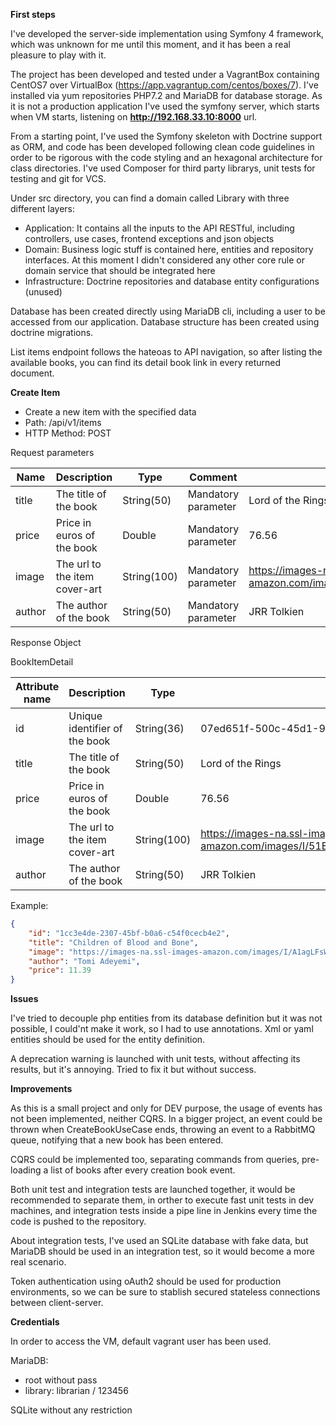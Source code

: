 **First steps**

I've developed the server-side implementation using Symfony 4 framework, which was unknown
for me until this moment, and it has been a real pleasure to play with it. 

The project has been developed and tested under a VagrantBox containing CentOS7 over VirtualBox (https://app.vagrantup.com/centos/boxes/7).
I've installed via yum repositories PHP7.2 and MariaDB for database storage. As it is not a production application
I've used the symfony server, which starts when VM starts, listening on **http://192.168.33.10:8000** url.

From a starting point, I've used the Symfony skeleton with Doctrine support as ORM, and code has 
been developed following clean code guidelines in order to be rigorous with the code styling and an hexagonal
architecture for class directories. I've used Composer for third party librarys, unit tests for testing and git for VCS.

Under src directory, you can find a domain called Library with three different layers:
- Application: It contains all the inputs to the API RESTful, including controllers, use cases, frontend exceptions and json objects
- Domain: Business logic stuff is contained here, entities and repository interfaces. At this moment I didn't considered
any other core rule or domain service that should be integrated here
- Infrastructure: Doctrine repositories and database entity configurations (unused)

Database has been created directly using MariaDB cli, including a user to be accessed from our application. Database structure has been
created using doctrine migrations.

List items endpoint follows the hateoas to API navigation, so after listing the available books, you can find its detail book link
in every returned document.

**Create Item**

- Create a new item with the specified data
- Path: /api/v1/items
- HTTP Method: POST

Request parameters

| Name   | Description                   | Type        | Comment             | Example value                                                                                    |
|--------|-------------------------------|-------------|---------------------|------------------------------------------------------------------------------------------|
| title  | The title of the book         | String(50)  | Mandatory parameter | Lord of the Rings                                                                        |
| price  | Price in euros of the book    | Double      | Mandatory parameter | 76.56                                                                                    |
| image  | The url to the item cover-art | String(100) | Mandatory parameter | https://images-na.ssl-images-amazon.com/images/I/51EstVXM1UL._SX331_BO1,204,203,200_.jpg |
| author | The author of the book        | String(50)  | Mandatory parameter | JRR Tolkien                                                                              |

Response Object

BookItemDetail

| Attribute name | Description                   | Type        | Example value                                                                            |
|----------------|-------------------------------|-------------|------------------------------------------------------------------------------------------|
| id             | Unique identifier of the book | String(36)  | 07ed651f-500c-45d1-99a4-65fbaf302494                                                     |
| title          | The title of the book         | String(50)  | Lord of the Rings                                                                        |
| price          | Price in euros of the book    | Double      | 76.56                                                                                    |
| image          | The url to the item cover-art | String(100) | https://images-na.ssl-images-amazon.com/images/I/51EstVXM1UL._SX331_BO1,204,203,200_.jpg |
| author         | The author of the book        | String(50)  | JRR Tolkien                                                                              |

Example:

```json
{
    "id": "1cc3e4de-2307-45bf-b0a6-c54f0cecb4e2",
    "title": "Children of Blood and Bone",
    "image": "https://images-na.ssl-images-amazon.com/images/I/A1agLFsWkOL.jpg",
    "author": "Tomi Adeyemi",
    "price": 11.39
}
```

**Issues**

I've tried to decouple php entities from its database definition but it was not possible, I could'nt make it work, so I had
to use annotations. Xml or yaml entities should be used for the entity definition.

A deprecation warning is launched with unit tests, without affecting its results, but it's annoying. Tried to fix it but without success.

**Improvements**

As this is a small project and only for DEV purpose, the usage of events has not been implemented, neither CQRS. In a bigger project,
an event could be thrown when CreateBookUseCase ends, throwing an event to a RabbitMQ queue, notifying that a new book has been entered.

CQRS could be implemented too, separating commands from queries, pre-loading a list of books after every creation book event.

Both unit test and integration tests are launched together, it would be recommended to separate them, in orther to execute fast unit tests
in dev machines, and integration tests inside a pipe line in Jenkins every time the code is pushed to the repository.

About integration tests, I've used an SQLite database with fake data, but MariaDB should be used in an integration test, so it would become
a more real scenario.

Token authentication using oAuth2 should be used for production environments, so we can be sure
to stablish secured stateless connections between client-server.

**Credentials**

In order to access the VM, default vagrant user has been used.

MariaDB:
- root without pass
- library: librarian / 123456

SQLite without any restriction